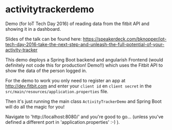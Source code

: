 # activitytrackerdemo
Demo (for IoT Tech Day 2016) of reading data from the fitbit API and showing it in a dashboard.

Slides of the talk can be found here: https://speakerdeck.com/bknopper/iot-tech-day-2016-take-the-next-step-and-unleash-the-full-potential-of-your-activity-tracker

This demo deploys a Spring Boot backend and angularish Frontend (would definitely not code this for production! Demo!!) which uses the Fitbit API to show the data of the person logged in.

For the demo to work you only need to register an app at http://dev.fitbit.com and enter your `client id` en `client secret` in the `src/main/resources/application.properties` file.

Then it's just running the main class `ActivityTrackerDemo` and Spring Boot will do all the magic for you!

Navigate to 'http://localhost:8080/' and you're good to go... (unless you've defined a different port in 'application.properties' :-) ).
